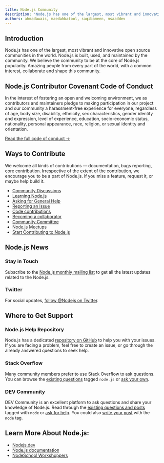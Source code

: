 ```yaml
---
title: Node.js Community
description: "Node.js has one of the largest, most vibrant and innovative open source communities in the world. Node.js is built, used, and maintained by the community. We believe the community to be at the core of Node.js popularity. Amazing people from every part of the world, with a common interest, collaborate and shape this community."
authors: ahmadawais, maedahbatool, saqibameen, msaaddev
---
```


## Introduction

Node.js has one of the largest, most vibrant and innovative open source communities in the world. Node.js is built, used, and maintained by the community. We believe the community to be at the core of Node.js popularity. Amazing people from every part of the world, with a common interest, collaborate and shape this community.

## Node.js Contributor Covenant Code of Conduct

In the interest of fostering an open and welcoming environment, we as contributors and maintainers pledge to making participation in our project and our community a harassment-free experience for everyone, regardless of age, body size, disability, ethnicity, sex characteristics, gender identity and expression, level of experience, education, socio-economic status, nationality, personal appearance, race, religion, or sexual identity and orientation.

[Read the full code of conduct →](https://github.com/nodejs/admin/blob/master/CODE_OF_CONDUCT.md)

## Ways to Contribute

We welcome all kinds of contributions — documentation, bugs reporting, core contribution. Irrespective of the extent of the contribution, we encourage you to be a part of Node.js. If you miss a feature, request it, or maybe help build it.

- [Community Discussions](https://nodejs.org/en/get-involved/#community-discussion)
- [Learning Node.js](https://nodejs.org/en/get-involved/#learning)
- [Asking for General Help](https://nodejs.org/en/get-involved/contribute/#asking-for-general-help)
- [Reporting an Issue](https://nodejs.org/en/get-involved/contribute/#reporting-an-issue)
- [Code contributions](https://nodejs.org/en/get-involved/contribute/#code-contributions)
- [Becoming a collaborator](https://nodejs.org/en/get-involved/contribute/#becoming-a-collaborator)
- [Community Committee](https://github.com/nodejs/community-committee)
- [Node.js Meetups](https://nodejs.org/en/get-involved/node-meetups/)
- [Start Contributing to Node.js](https://dev.to/azure/start-contributing-to-nodejs-in-the-new-year-3dlh)

## Node.js News

### Stay in Touch

Subscribe to the [Node.js monthly mailing list](https://us14.campaign-archive.com/home/?u=c7c2e114a827812354112c23b&id=f006b61f29) to get all the latest updates related to the Node.js.

### Twitter

For social updates, [follow @Nodejs on Twitter](https://twitter.com/nodejs).

## Where to Get Support

### Node.js Help Repository

Node.js has a dedicated [repository on GitHub](https://github.com/nodejs/help) to help you with your issues. If you are facing a problem, feel free to create an issue, or go through the already answered questions to seek help.

### Stack Overflow

Many community members prefer to use Stack Overflow to ask questions. You can browse the [existing questions](https://stackoverflow.com/questions/tagged/node.js) tagged `node.js` or [ask your own](https://stackoverflow.com/questions/ask?tags=node.js).

### DEV Community

DEV Community is an excellent platform to ask questions and share your knowledge of Node.js. Read through the [existing questions and posts](https://dev.to/t/node) tagged with `node` or [ask for help](https://dev.to/new/help). You could also [write your post](https://dev.to/new/node) with the `node` tag.

## Learn More About Node.js:

- [Nodejs.dev](https://nodejs.dev/)
- [Node.js documentation](https://nodejs.org/en/docs/)
- [NodeSchool Workshoppers](https://nodeschool.io/#workshoppers)
